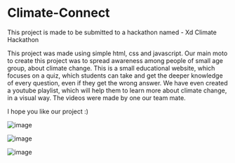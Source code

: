 # Climate-Connect
This project is made to be submitted to a hackathon named - Xd Climate Hackathon

This project was made using simple html, css and javascript. Our main moto to create this project was to spread awareness among people of small age group, about climate change. This is a small educational website, which focuses on a quiz, which students can take and get the deeper knowledge of every question, even if they get the wrong answer. We have even created a youtube playlist, which will help them to learn more about climate change, in a visual way. The videos were made by one our team mate. 

I hope you like our project :)

![image](https://user-images.githubusercontent.com/70958307/129880422-d99673cb-c92e-4c1b-a47c-56aab6d863b7.png)

![image](https://user-images.githubusercontent.com/70958307/129880564-eb8c1d0e-eb26-456f-868d-6780044b15eb.png)

![image](https://user-images.githubusercontent.com/70958307/129880593-095a3d05-b598-44e7-989a-21f363d025e9.png)

